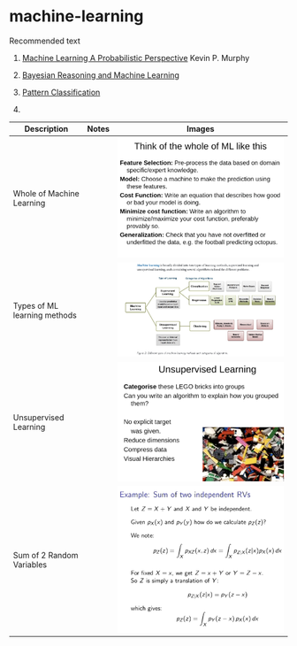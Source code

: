 # machine-learning

Recommended text
1. [Machine Learning A Probabilistic Perspective](https://www.cs.ubc.ca/~murphyk/MLbook/pml-toc-1may12.pdf)
Kevin P. Murphy

2. [Bayesian Reasoning and Machine Learning](http://web4.cs.ucl.ac.uk/staff/D.Barber/textbook/091117.pdf)

3. [Pattern Classification](https://www.researchgate.net/publication/228058014_Pattern_Classification)

4. 

Description| Notes | Images
---|---|---
Whole of Machine Learning| |![ml summary](images/ml-summary-wk1.png) 
Types of ML learning methods| |![supervised and unsupervised learning](/images/ml-algorithms-supervised-unsupervised.png)
Unsupervised Learning| |![unsupervised learning](images/ml-unsupervisedlearning-wk1.png)
Sum of 2 Random Variables| |![sum of 2 RV](images/ml-sumof2RV.png)
